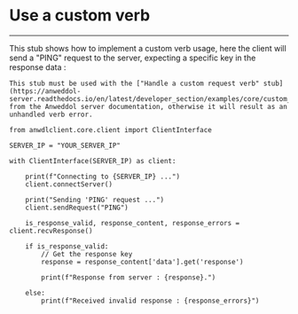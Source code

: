 # Use a custom verb

----

This stub shows how to implement a custom verb usage, here the client will send a "PING" request to the server, expecting a specific key in the response data : 

```{warning}
This stub must be used with the ["Handle a custom request verb" stub](https://anweddol-server.readthedocs.io/en/latest/developer_section/examples/core/custom_verb_handle.html) from the Anweddol server documentation, otherwise it will result as an unhandled verb error.
```

```
from anwdlclient.core.client import ClientInterface

SERVER_IP = "YOUR_SERVER_IP"

with ClientInterface(SERVER_IP) as client:

	print(f"Connecting to {SERVER_IP} ...")
	client.connectServer()

	print("Sending 'PING' request ...")
	client.sendRequest("PING")

	is_response_valid, response_content, response_errors = client.recvResponse()

	if is_response_valid:
		// Get the response key
		response = response_content['data'].get('response')

		print(f"Response from server : {response}.")

	else:
		print(f"Received invalid response : {response_errors}")

```